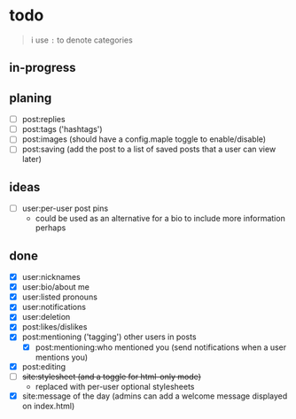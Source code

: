 # todo

> i use `:` to denote categories

## in-progress

## planing

- [ ] post:replies
- [ ] post:tags ('hashtags')
- [ ] post:images (should have a config.maple toggle to enable/disable)
- [ ] post:saving (add the post to a list of saved posts that a user can view later)

## ideas

- [ ] user:per-user post pins
	- could be used as an alternative for a bio to include more information perhaps

## done

- [x] user:nicknames
- [x] user:bio/about me
- [x] user:listed pronouns
- [x] user:notifications
- [x] user:deletion
- [x] post:likes/dislikes
- [x] post:mentioning ('tagging') other users in posts
	- [x] post:mentioning:who mentioned you (send notifications when a user mentions you)
- [x] post:editing
- [ ] ~~site:stylesheet (and a toggle for html-only mode)~~
	- replaced with per-user optional stylesheets
- [x] site:message of the day (admins can add a welcome message displayed on index.html)

